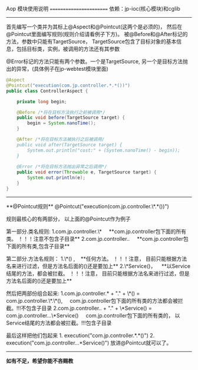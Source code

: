 Aop 模块使用说明
`======================`
依赖：jp-ioc(核心模块)和cglib

<hr>
首先编写一个类并为其标上@Aspect和@Pointcut(这两个是必须的)， 然后在@Pointcut里面编写规则(规则介绍请看例子下方)。
被@Before和@After标记的方法，参数中只能有TargetSource， TargetSource包含了目标对象的基本信息，包括目标类，实例，被调用的方法还有其参数

@Error标记的方法只能有两个参数。一个是TargetSource, 另一个是目标方法抛出的异常，(具体例子在jp-webtest模块里面)
```java
@Aspect
@Pointcut("execution(com.jp.controller.*.*())")
public class ControllerAspect {

    private long begin;

    @Before /*将在目标方法执行之前被调用*/
    public void before(TargetSource target) {
        begin = System.nanoTime();
    }

    @After /*将在目标方法被执行之后被调用/
    public void after(TargetSource target) {
        System.out.println("cost:" + (System.nanoTime() - begin));
    }
    
    @Error /*将在目标方法抛出异常之后调用*/
    public void error(Throwable e, TargetSource target) {
        System.out.println(e);
    }
}
```
<hr>
**@Pointcut规则**
@Pointcut("execution(com.jp.controller.\*.*())")

规则最核心的有两部分， 以上面的@Pointcut作为例子
  <p> 第一部分.类名规则:
   1.com.jp.controller.\* &nbsp;&nbsp;&nbsp; **com.jp.controller包下面的所有类。 ！！！注意不包含子目录**
   2.com.jp.controller.. &nbsp;&nbsp;&nbsp; **com.jp.controller包下面的所有类,包含子目录**
  </p>
  <p>                   
  第二部分.方法名规则： 
  1.\*() ,&nbsp;&nbsp;&nbsp; **任何方法。 ！！！注意， 目前只能根据方法名来进行过滤，但是方法名后面的()还是要加上**
  2.\*Service()，&nbsp;&nbsp;&nbsp; **以Service结尾的方法，都会被拦截。  ！！！注意， 目前只能根据方法名来进行过滤，但是方法名后面的()还是要加上**
  </p>                      
  然后把两部份组合起来: 
         1.com.jp.controller.* + "." + \*() = com.jp.controller.\*.\*(),  &nbsp;&nbsp;&nbsp;  com.jp.controller包下面的所有类的方法都会被拦截。!!!不包含子目录
         2.com.jp.controller.. + "." + \*Service() = com.jp.controller...\*Service()  &nbsp;&nbsp;&nbsp; com.jp.controller包下面的所有类的， 以Service结尾的方法都会被拦截。!!!包含子目录                

  最后这样把他们包起来
    1. execution("com.jp.controller.\*.*()")
    2. execution("com.jp.controller...\*Service()")
  放进@Pointcut就可以了。
<hr>

**如有不足，希望你能不吝赐教**
    

